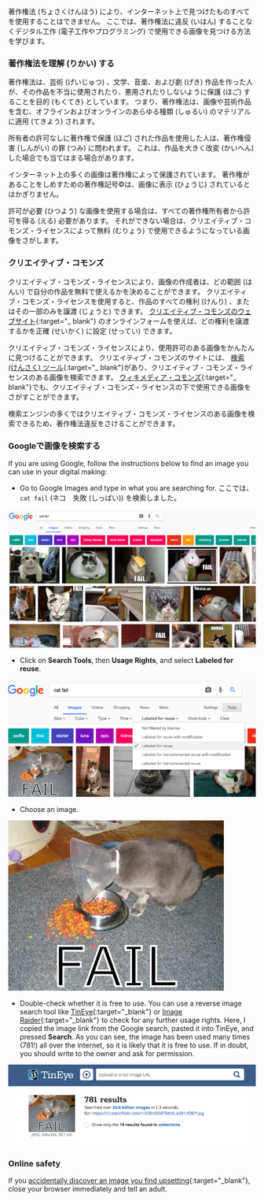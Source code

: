 著作権法 (ちょさくけんほう) により、インターネット上で見つけたものすべてを使用することはできません。 ここでは、著作権法に違反 (いはん) することなくデジタル工作 (電子工作やプログラミング) で使用できる画像を見つける方法を学びます。

### 著作権法を理解 (りかい) する

著作権法は、芸術 (げいじゅつ) 、文学、音楽、および劇 (げき) 作品を作った人が、その作品を不当に使用されたり、悪用されたりしないように保護 (ほご) することを目的 (もくてき) としています。 つまり、著作権法は、画像や芸術作品を含む、オフラインおよびオンラインのあらゆる種類 (しゅるい) のマテリアルに適用 (てきよう) されます。

所有者の許可なしに著作権で保護 (ほご) された作品を使用した人は、著作権侵害 (しんがい) の罪 (つみ) に問われます。 これは、作品を大きく改変 (かいへん) した場合でも当てはまる場合があります。

インターネット上の多くの画像は著作権によって保護されています。 著作権があることをしめすための著作権記号©は、画像に表示 (ひょうじ) されているとはかぎりません。

許可が必要 (ひつよう) な画像を使用する場合は、すべての著作権所有者から許可を得る (える) 必要があります。 それができない場合は、クリエイティブ・コモンズ・ライセンスによって無料 (むりょう) で使用できるようになっている画像をさがします。

### クリエイティブ・コモンズ

クリエイティブ・コモンズ・ライセンスにより、画像の作成者は、どの範囲 (はんい) で自分の作品を無料で使えるかを決めることができます。 クリエイティブ・コモンズ・ライセンスを使用すると、作品のすべての権利 (けんり) 、またはその一部のみを譲渡 (じょうと) できます。 [クリエイティブ・コモンズのウェブサイト](https://creativecommons.org/){:target="_ blank"} のオンラインフォームを使えば、どの権利を譲渡するかを正確 (せいかく) に設定 (せってい) できます。

クリエイティブ・コモンズ・ライセンスにより、使用許可のある画像をかんたんに見つけることができます。 クリエイティブ・コモンズのサイトには、 [検索 (けんさく) ツール](https://search.creativecommons.org/){:target="_ blank"}があり、クリエイティブ・コモンズ・ライセンスのある画像を検索できます。 [ウィキメディア・コモンズ](https://commons.wikimedia.org/wiki/Main_Page){:target="_ blank"}でも、クリエイティブ・コモンズ・ライセンスの下で使用できる画像をさがすことができます。

検索エンジンの多くではクリエイティブ・コモンズ・ライセンスのある画像を検索できるため、著作権法違反をさけることができます。

### Googleで画像を検索する

If you are using Google, follow the instructions below to find an image you can use in your digital making:

+ Go to Google Images and type in what you are searching for. ここでは、 `cat fail` (ネコ　失敗 (しっぱい)) を検索しました。

![猫の失敗の検索](images/catfailsearch.png)

+ Click on **Search Tools**, then **Usage Rights**, and select **Labeled for reuse**.

![Labeled for Reuse](images/labeledforreuse.png)

+ Choose an image.

![Cat Fail](images/catfail.png)

+ Double-check whether it is free to use. You can use a reverse image search tool like [TinEye](https://www.tineye.com/){:target="_blank"} or [Image Raider](https://www.imageraider.com/){:target="_blank"} to check for any further usage rights. Here, I copied the image link from the Google search, pasted it into TinEye, and pressed **Search**. As you can see, the image has been used many times (781!) all over the internet, so it is likely that it is free to use. If in doubt, you should write to the owner and ask for permission.

![Reverse Search](images/reversesearch.png)

### Online safety

If you [accidentally discover an image you find upsetting](https://www.thinkuknow.co.uk/11_13/Need-advice/Things-you-see-online/){:target="_blank"}, close your browser immediately and tell an adult.
